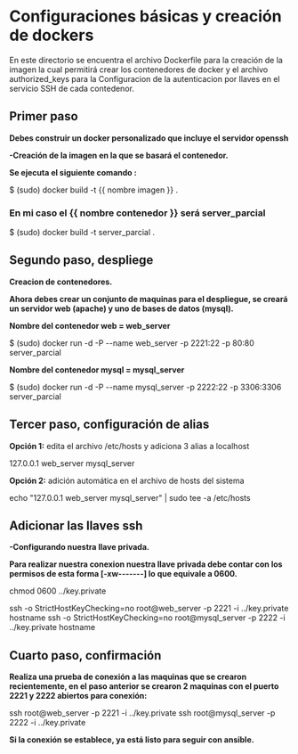 <h1>Configuraciones básicas y creación de dockers</h1>

En este directorio se encuentra el archivo Dockerfile para la creación de la imagen la cual permitirá crear los contenedores de docker y el archivo authorized_keys para la Configuracion de la autenticacion por llaves en el servicio SSH de cada contedenor.

<h2>Primer paso</h2>

<b>Debes construir un docker personalizado que incluye el servidor openssh</b>

<strong>-Creación de la imagen en la que se basará el contenedor.</strong>

<b>Se ejecuta el siguiente comando :</b>

$ (sudo) docker build -t {{ nombre imagen }} .

<h3>En mi caso el {{ nombre contenedor }} será server_parcial</h3>

$ (sudo) docker build -t server_parcial .

<h2>Segundo paso, despliege</h2>

<b>Creacion de contenedores.</b>

<b>Ahora debes crear un conjunto de maquinas para el despliegue, se creará un servidor web (apache) y uno de bases de datos (mysql).</b>

<b>Nombre del contenedor web = web_server</b>

$ (sudo) docker run -d -P --name web_server -p 2221:22 -p 80:80 server_parcial

<b>Nombre del contenedor mysql = mysql_server</b>

$ (sudo) docker run -d -P --name mysql_server -p 2222:22 -p 3306:3306 server_parcial


<h2>Tercer paso, configuración de alias</h2>

<b>Opción 1:</b> edita el archivo /etc/hosts y adiciona 3 alias a localhost

127.0.0.1  web_server mysql_server

<b>Opción 2:</b> adición automática en el archivo de hosts del sistema

echo "127.0.0.1 web_server mysql_server" | sudo tee -a /etc/hosts


<h2>Adicionar las llaves ssh</h2>


<b>-Configurando nuestra llave privada.</b>

<b>Para realizar nuestra conexion nuestra llave privada debe contar con los permisos de esta forma [-xw-------] lo que equivale a 0600.</b>

chmod 0600 ../key.private

ssh -o StrictHostKeyChecking=no root@web_server -p 2221 -i ../key.private hostname
ssh -o StrictHostKeyChecking=no root@mysql_server -p 2222 -i ../key.private hostname

<h2>Cuarto paso, confirmación</h2>

<b>Realiza una prueba de conexión a las maquinas que se crearon recientemente, en el paso anterior se crearon 2 maquinas con el puerto 2221 y 2222 abiertos para conexión:</b>

ssh root@web_server -p 2221 -i ../key.private
ssh root@mysql_server -p 2222 -i ../key.private

<b>Si la conexión se establece, ya está listo para seguir con ansible.</b>
